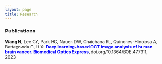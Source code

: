 ```yaml
---
layout: page
title: Research
---
```


### Publications
**Wang N**, Lee CY, Park HC, Nauen DW, Chaichana KL, Quinones-Hinojosa A, Bettegowda C, Li X:
<span style="color:blue">**Deep learning-based OCT image analysis of human brain cancer. Biomedical Optics Express**</span>,
doi.org/10.1364/BOE.477311, 2023
